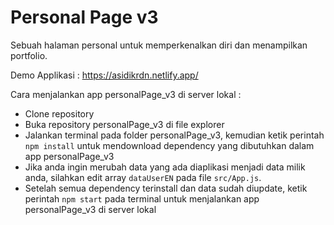 # Personal Page v3

Sebuah halaman personal untuk memperkenalkan diri dan menampilkan portfolio.

Demo Applikasi : <https://asidikrdn.netlify.app/>

Cara menjalankan app personalPage_v3 di server lokal :

- Clone repository
- Buka repository personalPage_v3 di file explorer
- Jalankan terminal pada folder personalPage_v3, kemudian ketik perintah `npm install` untuk mendownload dependency yang dibutuhkan dalam app personalPage_v3
- Jika anda ingin merubah data yang ada diaplikasi menjadi data milik anda, silahkan edit array `dataUserEN` pada file `src/App.js`.
- Setelah semua dependency terinstall dan data sudah diupdate, ketik perintah `npm start` pada terminal untuk menjalankan app personalPage_v3 di server lokal

